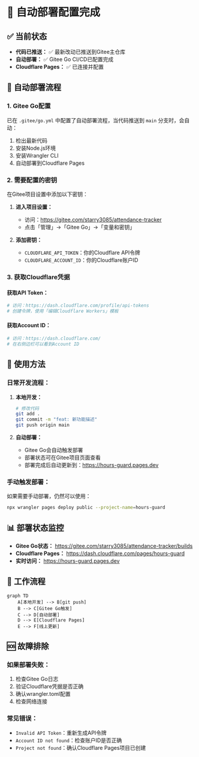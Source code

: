 # 🚀 自动部署配置完成

## ✅ 当前状态

- **代码已推送：** ✅ 最新改动已推送到Gitee主仓库
- **自动部署：** ✅ Gitee Go CI/CD已配置完成
- **Cloudflare Pages：** ✅ 已连接并配置

## 🔧 自动部署流程

### 1. Gitee Go配置

已在 `.gitee/go.yml` 中配置了自动部署流程，当代码推送到 `main` 分支时，会自动：

1. 检出最新代码
2. 安装Node.js环境
3. 安装Wrangler CLI
4. 自动部署到Cloudflare Pages

### 2. 需要配置的密钥

在Gitee项目设置中添加以下密钥：

1. **进入项目设置：**
   - 访问：https://gitee.com/starry3085/attendance-tracker
   - 点击「管理」→「Gitee Go」→「变量和密钥」

2. **添加密钥：**
   - `CLOUDFLARE_API_TOKEN`：你的Cloudflare API令牌
   - `CLOUDFLARE_ACCOUNT_ID`：你的Cloudflare账户ID

### 3. 获取Cloudflare凭据

#### 获取API Token：
```bash
# 访问：https://dash.cloudflare.com/profile/api-tokens
# 创建令牌，使用「编辑Cloudflare Workers」模板
```

#### 获取Account ID：
```bash
# 访问：https://dash.cloudflare.com/
# 在右侧边栏可以看到Account ID
```

## 🎯 使用方法

### 日常开发流程：

1. **本地开发：**
   ```bash
   # 修改代码
   git add .
   git commit -m "feat: 新功能描述"
   git push origin main
   ```

2. **自动部署：**
   - Gitee Go会自动触发部署
   - 部署状态可在Gitee项目页面查看
   - 部署完成后自动更新到：https://hours-guard.pages.dev

### 手动触发部署：

如果需要手动部署，仍然可以使用：
```bash
npx wrangler pages deploy public --project-name=hours-guard
```

## 📊 部署状态监控

- **Gitee Go状态：** https://gitee.com/starry3085/attendance-tracker/builds
- **Cloudflare Pages：** https://dash.cloudflare.com/pages/hours-guard
- **实时访问：** https://hours-guard.pages.dev

## 🔄 工作流程

```mermaid
graph TD
    A[本地开发] --> B[git push]
    B --> C[Gitee Go触发]
    C --> D[自动部署]
    D --> E[Cloudflare Pages]
    E --> F[线上更新]
```

## 🆘 故障排除

### 如果部署失败：
1. 检查Gitee Go日志
2. 验证Cloudflare凭据是否正确
3. 确认wrangler.toml配置
4. 检查网络连接

### 常见错误：
- `Invalid API Token`：重新生成API令牌
- `Account ID not found`：检查账户ID是否正确
- `Project not found`：确认Cloudflare Pages项目已创建